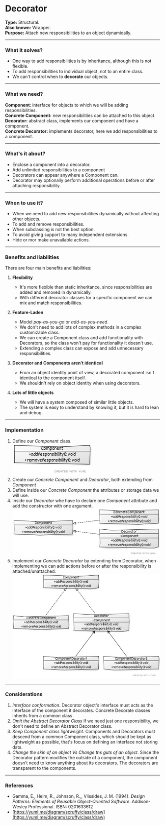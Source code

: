 # Decorator

**Type:** Structural.\
**Also known:** Wrapper.\
**Purpose:** Attach new responsibilities to an object dynamically.
***
### What it solves?
* One way to add responsibilities is by inheritance, although this is not flexible.
* To add responsibilities to individual object, not to an entire class.
* We can't control when to **decorate** our objects.
***
### What we need?
**Component:** interface for objects to which we will be adding responsibilities.\
**Concrete Component:** new responsibilities can be attached to this object.\
**Decorator:** abstract class, implements our component and have a component.\
**Concrete Decorator:** implements decorator, here we add responsibilities to a component.
***
### What's it about?
* Enclose a component into a decorator.
* Add unlimited responsibilities to a component
* Decorators can appear anywhere a Component can.
* Decorator may optionally perform additional operations before or after attaching responsibility.
***
### When to use it?
+ When we need to add new responsibilities dynamically without affecting other objects.
+ To add and remove responsibilities.
+ When subclassing is not the best option.
+ To avoid giving support to many independent extensions.
+ Hide or mor make unavailable actions.
***
### Benefits and liabilities
There are four main benefits and liabilities:
1. **Flexibility** 

    + It's more flexible than static inheritance, since responsibilities are added and removed in dynamically.
    + With different decorator classes for a specific component we can mix and match responsibilities.
    
2. **Feature-Laden**

    + Model *pay-as-you-go* or *add-as-you-need*.
    + We don't need to add lots of complex methods in a complex customizable class. 
    + We can create a Component class and add functionality with Decorators, so the class won't pay for functionality 
    it doesn't use.
    + Extending a complex class can expose and add unnecessary responsibilities.
    
3. **Decorator and Components aren't identical**

    + From an object identity point of view, a decorated component isn't identical to the component itself.
    + We shouldn't rely on object identity when using decorators.
    
4. **Lots of little objects**

    + We will have a system composed of similar little objects.
    + The system is easy to understand by knowing it, but it is hard to lean and debug.
***
### Implementation
1. Define our *Component* class.\
![Image](resources/Component.jpg)
2. Create our *Concrete Component* and *Decorator*, both extending from *Component*
3. Define inside our *Concrete Component* the attributes or storage data we will use.
4. Inside our *Decorator* whe have to declare one *Component* attribute and add the constructor with one argument.\
![Image](resources/SecondStep.jpg)
5. Implement our *Concrete Decorator* by extending from Decorator, when implementing we can add actions 
before or after the responsibility is attached/unattached.\
![Image](resources/ThirdStep.jpg)
***
### Considerations    
1. *Interface conformation*. Decorator object's interface must acts as the interface of the component it decorates.
Concrete Decorate classes inherits from a common class.
2. *Omit the Abstract Decorator Class* If we need just one responsibility, we don't need to define an 
Abstract Decorator class.
3. *Keep Component class lightweight*. Components and Decorators must descend from a common Component class, 
which should be kept as lightweight as possible, that's focus on defining an interface not storing data.
4. *Change the skin of an object Vs Change ths guts of an object*. Since the Decorator pattern modifies the outside
of a component, the component doesn't need to know anything about its decorators.
 The decorators are transparent to the components. 
***
### References
* Gamma, E., Helm, R., Johnson, R.,, Vlissides, J. M. (1994). 
*Design Patterns: Elements of Reusable Object-Oriented Software*. Addison-Wesley Professional. ISBN: 0201633612
* [https://yuml.me/diagram/scruffy/class/draw](https://yuml.me/diagram/scruffy/class/draw)